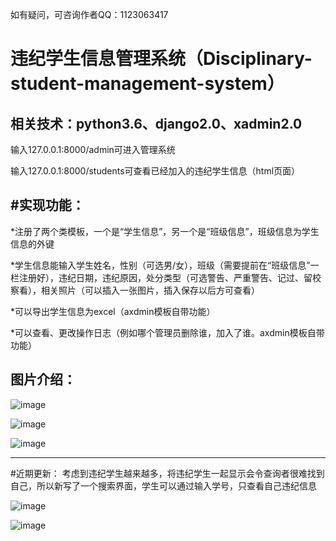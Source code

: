 如有疑问，可咨询作者QQ：1123063417

违纪学生信息管理系统（Disciplinary-student-management-system）
========
相关技术：python3.6、django2.0、xadmin2.0
------------

输入127.0.0.1:8000/admin可进入管理系统

输入127.0.0.1:8000/students可查看已经加入的违纪学生信息（html页面）

#实现功能：
----------

*注册了两个类模板，一个是“学生信息”，另一个是“班级信息”，班级信息为学生信息的外键

*学生信息能输入学生姓名，性别（可选男/女），班级（需要提前在“班级信息”一栏注册好），违纪日期，违纪原因，处分类型（可选警告、严重警告、记过、留校察看），相关照片（可以插入一张图片，插入保存以后方可查看）

*可以导出学生信息为excel（axdmin模板自带功能）

*可以查看、更改操作日志（例如哪个管理员删除谁，加入了谁。axdmin模板自带功能）

图片介绍：
------------
![image](https://github.com/ColorfulDick/Disciplinary-student-management-system/blob/master/360%E6%88%AA%E5%9B%BE-50447821.jpg)

![image](https://github.com/ColorfulDick/Disciplinary-student-management-system/blob/master/360%E6%88%AA%E5%9B%BE-50496712.jpg)

![image](https://github.com/ColorfulDick/Disciplinary-student-management-system/blob/master/360%E6%88%AA%E5%9B%BE-50522670.jpg)

------------------------------
#近期更新：
考虑到违纪学生越来越多，将违纪学生一起显示会令查询者很难找到自己，所以新写了一个搜索界面，学生可以通过输入学号，只查看自己违纪信息

![image](https://github.com/ColorfulDick/Disciplinary-student-management-system/blob/master/360%E6%88%AA%E5%9B%BE-3191796.jpg)

![image](https://github.com/ColorfulDick/Disciplinary-student-management-system/blob/master/360%E6%88%AA%E5%9B%BE-3337594.jpg)
